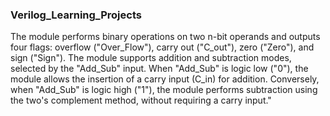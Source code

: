 ### Verilog_Learning_Projects
The module performs binary operations on two n-bit operands and outputs four flags: overflow ("Over_Flow"), carry out ("C_out"), zero ("Zero"), and sign ("Sign"). 
The module supports addition and subtraction modes, selected by the "Add_Sub" input. When "Add_Sub" is logic low ("0"), the module allows the insertion of a carry input (C_in) for addition. Conversely, when "Add_Sub" is logic high ("1"), the module performs subtraction using the two's complement method, without requiring a carry input."
